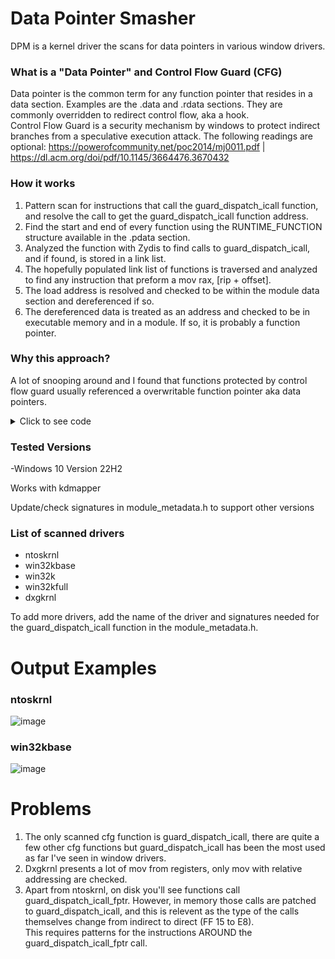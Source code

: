 # Data Pointer Smasher
DPM is a kernel driver the scans for data pointers in various window drivers. 

### What is a "Data Pointer" and Control Flow Guard (CFG)
Data pointer is the common term for any function pointer that resides in a data section. Examples are the .data and .rdata sections. They are commonly overridden to redirect control flow, aka a hook. <br>
Control Flow Guard is a security mechanism by windows to protect indirect branches from a speculative execution attack. The following readings are optional: https://powerofcommunity.net/poc2014/mj0011.pdf | https://dl.acm.org/doi/pdf/10.1145/3664476.3670432

### How it works
1. Pattern scan for instructions that call the guard_dispatch_icall function, and resolve the call to get the guard_dispatch_icall function address. 
2. Find the start and end of every function using the RUNTIME_FUNCTION structure available in the .pdata section.
3. Analyzed the function with Zydis to find calls to guard_dispatch_icall, and if found, is stored in a link list.
4. The hopefully populated link list of functions is traversed and analyzed to find any instruction that preform a mov rax, [rip + offset].
5. The load address is resolved and checked to be within the module data section and dereferenced if so. 
6. The dereferenced data is treated as an address and checked to be in executable memory and in a module. If so, it is probably a function pointer. 

### Why this approach? 
A lot of snooping around and I found that functions protected by control flow guard usually referenced a overwritable function pointer aka data pointers. 

<details>
<summary>Click to see code</summary>
  
### Checks for the prescence of guard_dispatch_icall in a function
```c++
if (instruction.mnemonic != ZYDIS_MNEMONIC_CALL)
	continue;

ZydisDecoderDecodeOperands(&decoder, &decoder_context, &instruction, operands, ZYDIS_MAX_OPERAND_COUNT);

if (operands[0].type == ZYDIS_OPERAND_TYPE_IMMEDIATE && operands[0].imm.is_relative)
{
	//call_target = rip + offset, let zydis do this for us
	uint64_t call_target = 0;
	ZydisCalcAbsoluteAddress(&instruction, &operands[0], runtime_address, &call_target);

	if (call_target == guard_dispatch_icall)
		return true;
}
```
### Checks for the prescence of mov rax instructions and introspection of the load address
```c++
ZydisDecoderDecodeInstruction(&decoder, &decoder_context, reinterpret_cast<void*>(function_start + offset), function_size - offset, &instruction);

bool is_mov_instruction = (instruction.mnemonic >= ZYDIS_MNEMONIC_MOV) && (instruction.mnemonic <= ZYDIS_MNEMONIC_MOVZX);
if (!is_mov_instruction)
	continue;

ZydisDecoderDecodeOperands(&decoder, &decoder_context, &instruction, operands, ZYDIS_MAX_OPERAND_COUNT);

bool is_mov_rax = (operands[0].type == ZYDIS_OPERAND_TYPE_REGISTER) && (operands[0].reg.value == ZYDIS_REGISTER_RAX);
bool is_relative_address = (operands[1].type == ZYDIS_OPERAND_TYPE_MEMORY) && (operands[1].mem.base == ZYDIS_REGISTER_RIP);

if (!is_mov_rax || !is_relative_address)
	continue;

//mov_target = rip + offset, let zydis do his for us
uint64_t mov_target = 0;
ZydisCalcAbsoluteAddress(&instruction, &operands[1], runtime_address, &mov_target);

bool in_own_module = (mov_target > system_module.base) && (mov_target <= module_end);

if (!in_own_module)
	continue;

bool in_writable_section = false; 
page_directory* pde = get_pde(mov_target); 

if (pde->large_page)
	in_writable_section = pde->large.read_write;
else
{
	page_table* pte = get_pte(mov_target);
	in_writable_section = pte->read_write;
}

if (!in_writable_section)
	continue;

uint64_t function_ptr = *reinterpret_cast<uint64_t*>(mov_target); 

in_own_module = (function_ptr > system_module.base) && (function_ptr <= module_end);

bool in_another_module = false;

UNICODE_STRING other_module_name = { };

if (!in_own_module)
	in_another_module = find_address_module(function_ptr, other_module_name);

if (!(in_own_module || in_another_module))
	continue;

bool no_execute = false;
pde = get_pde(function_ptr);

if (pde->large_page)
	no_execute = pde->large.no_execute;
else
{
	page_table* pte = get_pte(function_ptr);
	no_execute = pte->no_execute;
}

if (no_execute)
	continue;


```

</details>

### Tested Versions
-Windows 10 Version 22H2

Works with kdmapper

Update/check signatures in module_metadata.h to support other versions

### List of scanned drivers
- ntoskrnl
- win32kbase
- win32k
- win32kfull
- dxgkrnl

To add more drivers, add the name of the driver and signatures needed for the guard_dispatch_icall function in the module_metadata.h.

# Output Examples
### ntoskrnl
![image](https://github.com/user-attachments/assets/9a91dc0c-f50d-4b32-9f77-f3d5f578522a)

### win32kbase 
![image](https://github.com/user-attachments/assets/b713f164-6a8a-4b49-ab39-847279e914e1)

# Problems 
1. The only scanned cfg function is guard_dispatch_icall, there are quite a few other cfg functions but guard_dispatch_icall has been the most used as far I've seen in window drivers.
3. Dxgkrnl presents a lot of mov from registers, only mov with relative addressing are checked.
4. Apart from ntoskrnl, on disk you'll see functions call guard_dispatch_icall_fptr. However, in memory those calls are patched to guard_dispatch_icall, and this is relevent as the type of the calls themselves change from indirect to direct (FF 15 to E8). <br>
   This requires patterns for the instructions AROUND the guard_dispatch_icall_fptr call. 




